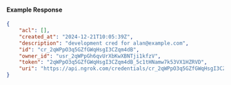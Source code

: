 <!-- Code generated for API Clients. DO NOT EDIT. -->

#### Example Response

```json
{
	"acl": [],
	"created_at": "2024-12-21T10:05:39Z",
	"description": "development cred for alan@example.com",
	"id": "cr_2qWPpO3q5GZfGWqHsgI3CZqm4dB",
	"owner_id": "usr_2qWPpGh6qvUrXbKwXBNTji1kfzV",
	"token": "2qWPpO3q5GZfGWqHsgI3CZqm4dB_5c1tHNamw7k53VX1HZRVD",
	"uri": "https://api.ngrok.com/credentials/cr_2qWPpO3q5GZfGWqHsgI3CZqm4dB"
}
```
